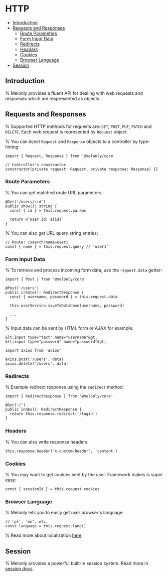 <!-- omit in toc -->
# HTTP

- [Introduction](#introduction)
- [Requests and Responses](#requests-and-responses)
  - [Route Parameters](#route-parameters)
  - [Form Input Data](#form-input-data)
  - [Redirects](#redirects)
  - [Headers](#headers)
  - [Cookies](#cookies)
  - [Browser Language](#browser-language)
- [Session](#session)

## Introduction

% Melonly provides a fluent API for dealing with web requests and responses which are respresented as objects.

## Requests and Responses

% Supported HTTP methods for requests are: `GET`, `POST`, `PUT`, `PATCH` and `DELETE`. Each web request is represented by `Request` object.

% You can inject `Request` and `Response` objects to a controller by type-hintng:

```
import { Request, Response } from '@melonly/core'

// Controller's constructor
constructor(private request: Request, private response: Response) {}
```

### Route Parameters

% You can get matched route URL parameters:

```
@Get('/users/:id')
public show(): string {
  const { id } = this.request.params

  return @`User id: ${id}`
}
```

% You can also get URL query string entries:

```
// Route: /search?name=user1
const { name } = this.request.query // 'user1'
```

### Form Input Data

% To retrieve and process incoming form data, use the `request.data` getter:

```
import { Post } from '@melonly/core'

@Post('/users')
public create(): RedirectResponse {
  const { username, password } = this.request.data

  this.userService.saveToDatabase(username, password)

  ...
}
```

% Input data can be sent by HTML form or AJAX for example:

```
&lt;input type="text" name="username"&gt;
&lt;input type="password" name="password"&gt;
```

```
import axios from 'axios'

axios.post('/users', data)
axios.delete('/users', data)
```

### Redirects

% Example redirect response using the `redirect` method:

```
import { RedirectResponse } from '@melonly/core'

@Get('/')
public index(): RedirectResponse {
  return this.response.redirect('/login')
}
```

### Headers

% You can also write response headers:

```
this.response.header('x-custom-header', 'content')
```

### Cookies

% You may want to get cookies sent by the user. Framework makes is super easy:

```
const { sessionId } = this.request.cookies
```

### Browser Language

% Melonly lets you to easly get user browser's language:

```
// 'pl', 'en', etc.
const language = this.request.lang()
```

% Read more about localization [here](/docs/1.x/localization).

## Session

% Melonly provides a powerful built-in session system. Read more in [session docs](/docs/1.x/session).
